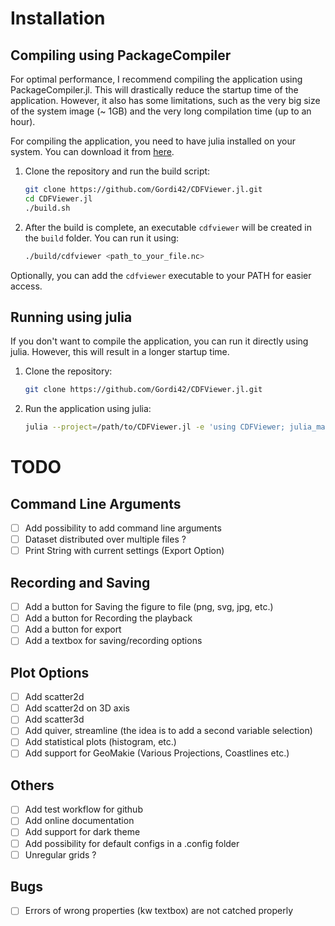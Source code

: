 # Installation

## Compiling using PackageCompiler

For optimal performance, I recommend compiling the application using PackageCompiler.jl. This will drastically reduce the startup time of the application. However, it also has some limitations, such as the very big size of the system image (~ 1GB) and the very long compilation time (up to an hour).

For compiling the application, you need to have julia installed on your system. You can download it from [here](https://julialang.org/downloads/).

1. Clone the repository and run the build script:
    ```bash
    git clone https://github.com/Gordi42/CDFViewer.jl.git
    cd CDFViewer.jl
    ./build.sh
    ```
2. After the build is complete, an executable `cdfviewer` will be created in the `build` folder. You can run it using:
    ```bash
    ./build/cdfviewer <path_to_your_file.nc>
    ```

Optionally, you can add the `cdfviewer` executable to your PATH for easier access.

## Running using julia

If you don't want to compile the application, you can run it directly using julia. However, this will result in a longer startup time.

1. Clone the repository:
   ```bash
   git clone https://github.com/Gordi42/CDFViewer.jl.git
   ```
2. Run the application using julia:
   ```bash
   julia --project=/path/to/CDFViewer.jl -e 'using CDFViewer; julia_main()' <path_to_your_file.nc>
   ```

# TODO

## Command Line Arguments

- [ ] Add possibility to add command line arguments
- [ ] Dataset distributed over multiple files ?
- [ ] Print String with current settings (Export Option)

## Recording and Saving

- [ ] Add a button for Saving the figure to file (png, svg, jpg, etc.)
- [ ] Add a button for Recording the playback
- [ ] Add a button for export
- [ ] Add a textbox for saving/recording options

## Plot Options

- [ ] Add scatter2d
- [ ] Add scatter2d on 3D axis
- [ ] Add scatter3d
- [ ] Add quiver, streamline (the idea is to add a second variable selection)
- [ ] Add statistical plots (histogram, etc.)
- [ ] Add support for GeoMakie (Various Projections, Coastlines etc.)

## Others

- [ ] Add test workflow for github
- [ ] Add online documentation
- [ ] Add support for dark theme
- [ ] Add possibility for default configs in a .config folder
- [ ] Unregular grids ?

## Bugs

- [ ] Errors of wrong properties (kw textbox) are not catched properly
